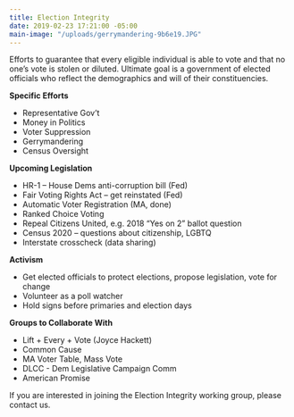 ```yaml
---
title: Election Integrity
date: 2019-02-23 17:21:00 -05:00
main-image: "/uploads/gerrymandering-9b6e19.JPG"
---
```


Efforts to guarantee that every eligible individual is able to vote and that no one’s vote is stolen or diluted. Ultimate goal is a government of elected officials who reflect the demographics and will of their constituencies. 

**Specific Efforts**
* Representative Gov’t
* Money in Politics
* Voter Suppression
* Gerrymandering
* Census Oversight

**Upcoming Legislation**
* HR-1 – House Dems anti-corruption bill (Fed)
* Fair Voting Rights Act – get reinstated (Fed)
* Automatic Voter Registration (MA, done)
* Ranked Choice Voting
* Repeal Citizens United, e.g. 2018 “Yes on 2” ballot question
* Census 2020 – questions about citizenship, LGBTQ
* Interstate crosscheck (data sharing)

**Activism**
* Get elected officials to protect elections, propose legislation, vote for change
* Volunteer as a poll watcher
* Hold signs before primaries and election days

**Groups to Collaborate With**
* Lift + Every + Vote (Joyce Hackett)
* Common Cause
* MA Voter Table, Mass Vote
* DLCC - Dem Legislative Campaign Comm
* American Promise

If you are interested in joining the Election Integrity working group, please contact us. 